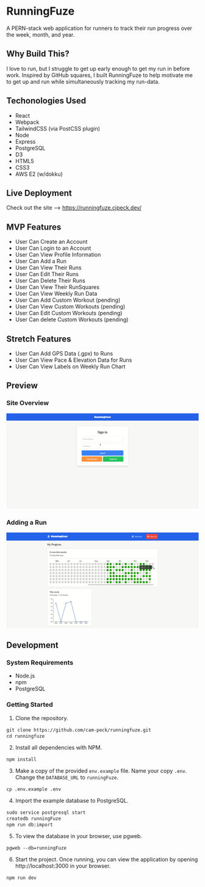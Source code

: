 # RunningFuze

A PERN-stack web application for runners to track their run progress over the week, month, and year.

## Why Build This?

I love to run, but I struggle to get up early enough to get my run in before work. Inspired by GitHub squares, I built RunningFuze to help motivate me to get up and run while simultaneously tracking my run-data.

## Techonologies Used

- React
- Webpack
- TailwindCSS (via PostCSS plugin)
- Node
- Express
- PostgreSQL
- D3
- HTML5
- CSS3
- AWS E2 (w/dokku)


## Live Deployment

Check out the site --> https://runningfuze.cjpeck.dev/

## MVP Features

- User Can Create an Account
- User Can Login to an Account
- User Can View Profile Information
- User Can Add a Run
- User Can View Their Runs
- User Can Edit Their Runs
- User Can Delete Their Runs
- User Can View Their RunSquares
- User Can View Weekly Run Data
- User Can Add Custom Workout (pending)
- User Can View Custom Workouts (pending)
- User Can Edit Custom Workouts (pending)
- User Can delete Custom Workouts (pending)

## Stretch Features

- User Can Add GPS Data (.gpx) to Runs
- User Can View Pace & Elevation Data for Runs
- User Can View Labels on Weekly Run Chart

## Preview

### Site Overview
![DEMO](server/public/images/demo1.gif)

### Adding a Run
![DEMO](server/public/images/demo2.gif)

## Development

### System Requirements
- Node.js
- npm
- PostgreSQL

### Getting Started
1. Clone the repository.
```
git clone https://github.com/cam-peck/runningfuze.git
cd runningfuze
```

2. Install all dependencies with NPM.
```
npm install
```

3. Make a copy of the provided `env.example` file. Name your copy `.env`. Change the `DATABASE_URL` to `runningFuze`.
```
cp .env.example .env
```

4. Import the example database to PostgreSQL.
```
sudo service postgresql start
createdb runningFuze
npm run db:import
```

5. To view the database in your browser, use pgweb.
```
pgweb --db=runningFuze
```

6. Start the project. Once running, you can view the application by opening http://localhost:3000 in your browser.
```
npm run dev
```
